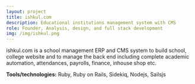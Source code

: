 ```yaml
---
layout: project
title: ishkul.com
description: Educational institutions management system with CMS
role: Founder, Analysis, design, and full stack development
img: /img/ishkul.png
---
```

       
ishkul.com is a school management ERP and CMS system to build school,
college website and to manage the back end including complete academic automation, attendances, payrolls, finance, inhouse shop etc.

       
<strong>Tools/technologies:</strong> Ruby, Ruby on Rails, Sidekiq, Nodejs, Sailsjs
